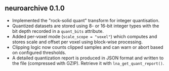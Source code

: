 ## neuroarchive 0.1.0

* Implemented the "rock-solid quant" transform for integer quantisation.
* Quantized datasets are stored using 8- or 16-bit integer types
  with the bit depth recorded in a `quant_bits` attribute.
* Added per-voxel mode (`scale_scope = "voxel"`) which computes and
  stores scale and offset per voxel using block-wise processing.
* Clipping logic now counts clipped samples and can warn or abort
  based on configured thresholds.
* A detailed quantization report is produced in JSON format and
  written to the file (compressed with GZIP). Retrieve it with
  `lna_get_quant_report()`.
